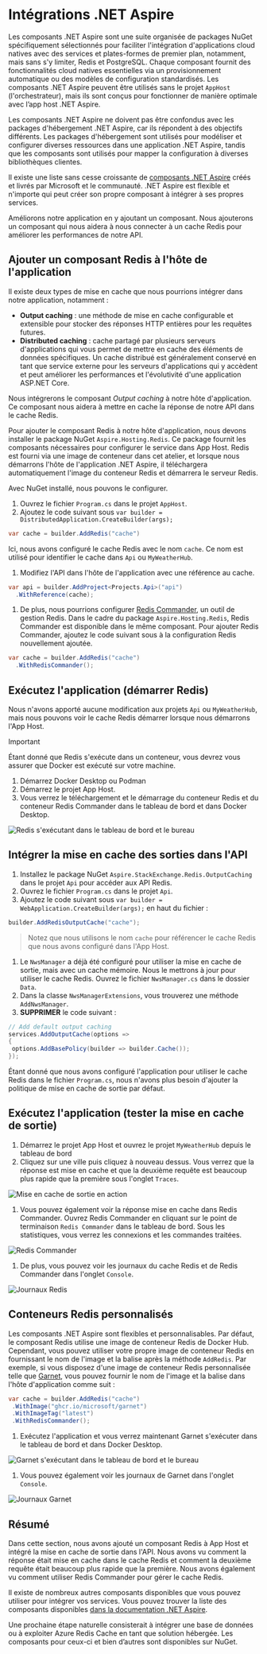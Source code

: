 # Intégrations .NET Aspire

Les composants .NET Aspire sont une suite organisée de packages NuGet spécifiquement sélectionnés pour faciliter l'intégration d'applications cloud natives avec des services et plates-formes de premier plan, notamment, mais sans s'y limiter, Redis et PostgreSQL. Chaque composant fournit des fonctionnalités cloud natives essentielles via un provisionnement automatique ou des modèles de configuration standardisés. Les composants .NET Aspire peuvent être utilisés sans le projet `AppHost` (l'orchestrateur), mais ils sont conçus pour fonctionner de manière optimale avec l’app host .NET Aspire.

Les composants .NET Aspire ne doivent pas être confondus avec les packages d'hébergement .NET Aspire, car ils répondent à des objectifs différents. Les packages d'hébergement sont utilisés pour modéliser et configurer diverses ressources dans une application .NET Aspire, tandis que les composants sont utilisés pour mapper la configuration à diverses bibliothèques clientes.

Il existe une liste sans cesse croissante de [composants .NET Aspire](https://learn.microsoft.com/dotnet/aspire/fundamentals/components-overview?tabs=dotnet-cli#available-components) créés et livrés par Microsoft et le communauté. .NET Aspire est flexible et n'importe qui peut créer son propre composant à intégrer à ses propres services.

Améliorons notre application en y ajoutant un composant. Nous ajouterons un composant qui nous aidera à nous connecter à un cache Redis pour améliorer les performances de notre API.

## Ajouter un composant Redis à l'hôte de l'application

Il existe deux types de mise en cache que nous pourrions intégrer dans notre application, notamment :

- **Output caching** : une méthode de mise en cache configurable et extensible pour stocker des réponses HTTP entières pour les requêtes futures.
- **Distributed caching** : cache partagé par plusieurs serveurs d'applications qui vous permet de mettre en cache des éléments de données spécifiques. Un cache distribué est généralement conservé en tant que service externe pour les serveurs d'applications qui y accèdent et peut améliorer les performances et l'évolutivité d'une application ASP.NET Core.

Nous intégrerons le composant _Output caching_ à notre hôte d'application. Ce composant nous aidera à mettre en cache la réponse de notre API dans le cache Redis.

Pour ajouter le composant Redis à notre hôte d'application, nous devons installer le package NuGet `Aspire.Hosting.Redis`. Ce package fournit les composants nécessaires pour configurer le service dans App Host. Redis est fourni via une image de conteneur dans cet atelier, et lorsque nous démarrons l'hôte de l'application .NET Aspire, il téléchargera automatiquement l'image du conteneur Redis et démarrera le serveur Redis.

Avec NuGet installé, nous pouvons le configurer.

1. Ouvrez le fichier `Program.cs` dans le projet `AppHost`.
1. Ajoutez le code suivant sous `var builder = DistributedApplication.CreateBuilder(args);`

 ```csharp
 var cache = builder.AddRedis("cache")
 ```

   Ici, nous avons configuré le cache Redis avec le nom `cache`. Ce nom est utilisé pour identifier le cache dans `Api` ou `MyWeatherHub`.

1. Modifiez l'API dans l'hôte de l'application avec une référence au cache.

 ```csharp
 var api = builder.AddProject<Projects.Api>("api")
   .WithReference(cache);
 ```

1. De plus, nous pourrions configurer [Redis Commander](https://joeferner.github.io/redis-commander/), un outil de gestion Redis. Dans le cadre du package `Aspire.Hosting.Redis`, Redis Commander est disponible dans le même composant. Pour ajouter Redis Commander, ajoutez le code suivant sous à la configuration Redis nouvellement ajoutée.

 ```csharp
 var cache = builder.AddRedis("cache")
   .WithRedisCommander();
 ```

## Exécutez l'application (démarrer Redis)

Nous n'avons apporté aucune modification aux projets `Api` ou `MyWeatherHub`, mais nous pouvons voir le cache Redis démarrer lorsque nous démarrons l'App Host.

> [!IMPORTANT]
> Étant donné que Redis s'exécute dans un conteneur, vous devrez vous assurer que Docker est exécuté sur votre machine.

1. Démarrez Docker Desktop ou Podman
1. Démarrez le projet App Host.
1. Vous verrez le téléchargement et le démarrage du conteneur Redis et du conteneur Redis Commander dans le tableau de bord et dans Docker Desktop.

  ![Redis s'exécutant dans le tableau de bord et le bureau](./../../media/redis-started.png)

## Intégrer la mise en cache des sorties dans l'API

1. Installez le package NuGet `Aspire.StackExchange.Redis.OutputCaching` dans le projet `Api` pour accéder aux API Redis.
1. Ouvrez le fichier `Program.cs` dans le projet `Api`.
1. Ajoutez le code suivant sous `var builder = WebApplication.CreateBuilder(args);` en haut du fichier :

 ```csharp
 builder.AddRedisOutputCache("cache");
 ```

 > Notez que nous utilisons le nom `cache` pour référencer le cache Redis que nous avons configuré dans l'App Host.

1. Le `NwsManager` a déjà été configuré pour utiliser la mise en cache de sortie, mais avec un cache mémoire. Nous le mettrons à jour pour utiliser le cache Redis. Ouvrez le fichier `NwsManager.cs` dans le dossier `Data`.
1. Dans la classe `NwsManagerExtensions`, vous trouverez une méthode `AddNwsManager`.
1. **SUPPRIMER** le code suivant :

 ```csharp
 // Add default output caching
 services.AddOutputCache(options =>
 {
  options.AddBasePolicy(builder => builder.Cache());
 });
 ```

 Étant donné que nous avons configuré l'application pour utiliser le cache Redis dans le fichier `Program.cs`, nous n'avons plus besoin d'ajouter la politique de mise en cache de sortie par défaut.

## Exécutez l'application (tester la mise en cache de sortie)

1. Démarrez le projet App Host et ouvrez le projet `MyWeatherHub` depuis le tableau de bord
1. Cliquez sur une ville puis cliquez à nouveau dessus. Vous verrez que la réponse est mise en cache et que la deuxième requête est beaucoup plus rapide que la première sous l'onglet `Traces`.

 ![Mise en cache de sortie en action](./../../media/output-caching.png)

1. Vous pouvez également voir la réponse mise en cache dans Redis Commander. Ouvrez Redis Commander en cliquant sur le point de terminaison `Redis Commander` dans le tableau de bord. Sous les statistiques, vous verrez les connexions et les commandes traitées.

 ![Redis Commander](./../../media/redis-commander.png)

1. De plus, vous pouvez voir les journaux du cache Redis et de Redis Commander dans l'onglet `Console`.

 ![Journaux Redis](./../../media/redis-logs.png)

## Conteneurs Redis personnalisés

Les composants .NET Aspire sont flexibles et personnalisables. Par défaut, le composant Redis utilise une image de conteneur Redis de Docker Hub. Cependant, vous pouvez utiliser votre propre image de conteneur Redis en fournissant le nom de l'image et la balise après la méthode `AddRedis`. Par exemple, si vous disposez d'une image de conteneur Redis personnalisée telle que [Garnet](https://github.com/microsoft/garnet), vous pouvez fournir le nom de l'image et la balise dans l'hôte d'application comme suit :

```csharp
var cache = builder.AddRedis("cache")
 .WithImage("ghcr.io/microsoft/garnet")
 .WithImageTag("latest")
 .WithRedisCommander();
```

1. Exécutez l'application et vous verrez maintenant Garnet s'exécuter dans le tableau de bord et dans Docker Desktop.

  ![Garnet s'exécutant dans le tableau de bord et le bureau](./../../media/garnet-started.png)

1. Vous pouvez également voir les journaux de Garnet dans l'onglet `Console`.

  ![Journaux Garnet](./../../media/garnet-logs.png)

## Résumé

Dans cette section, nous avons ajouté un composant Redis à App Host et intégré la mise en cache de sortie dans l'API. Nous avons vu comment la réponse était mise en cache dans le cache Redis et comment la deuxième requête était beaucoup plus rapide que la première. Nous avons également vu comment utiliser Redis Commander pour gérer le cache Redis.

Il existe de nombreux autres composants disponibles que vous pouvez utiliser pour intégrer vos services. Vous pouvez trouver la liste des composants disponibles [dans la documentation .NET Aspire](https://learn.microsoft.com/dotnet/aspire/fundamentals/components-overview?tabs=dotnet-cli#available-components).

Une prochaine étape naturelle consisterait à intégrer une base de données ou à exploiter Azure Redis Cache en tant que solution hébergée. Les composants pour ceux-ci et bien d’autres sont disponibles sur NuGet.
